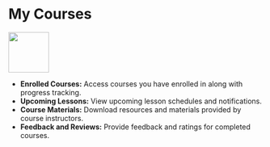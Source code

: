 # My Courses

<img src="/img/browse.png" width="80" height="80"/>

- **Enrolled Courses:** Access courses you have enrolled in along with progress tracking.
- **Upcoming Lessons:** View upcoming lesson schedules and notifications.
- **Course Materials:** Download resources and materials provided by course instructors.
- **Feedback and Reviews:** Provide feedback and ratings for completed courses.